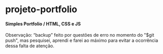 # projeto-portfolio
#### Simples Portfolio / HTML, CSS e JS
Observação: “backup” feito por questões de erro no momento do "$git push", mas pesquisei, aprendi e farei ao máximo para evitar a ocorrência dessa falta de atenção.
